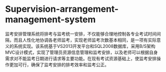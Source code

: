 # Supervision-arrangement-management-system
监考安排管理系统将排考与监考统一安排，不仅能够合理地控制各专业考试时间间隔，而且人性化地协调各老师监考，实现老师监考次数基本相同，是一项有实际意义的系统实现。该系统基于VS2013开发平台和SQL2008数据库，采用B/S架构MVC设计模式，实现了管理员资源信息管理和监考安排，以及老师可以根据自身需求对不能监考日期进行请求等主要功能。在现有考试资源基础上，使监考安排操作更加可行，确保了监考安排的排考效率和监考公正。
